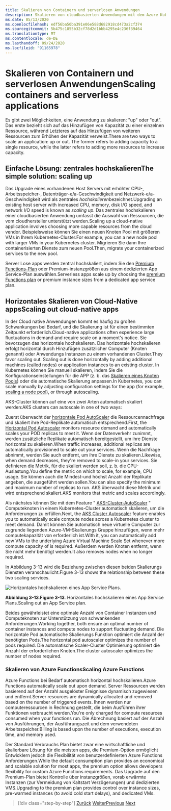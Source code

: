 ```yaml
---
title: Skalieren von Containern und serverlosen Anwendungen
description: Skalieren von cloudbasierten Anwendungen mit dem Azure Kubernetes-Dienst, um die Benutzer Anforderungen zu erfüllen.
ms.date: 05/13/2020
ms.openlocfilehash: edf56ba50ba391e06e588d682918cd473a2cf374
ms.sourcegitcommit: 5b475c1855b32cf78d2d1bbb4295e4c236f39464
ms.translationtype: MT
ms.contentlocale: de-DE
ms.lasthandoff: 09/24/2020
ms.locfileid: "91165978"
---
```

# <a name="scaling-containers-and-serverless-applications"></a><span data-ttu-id="1ed6d-103">Skalieren von Containern und serverlosen Anwendungen</span><span class="sxs-lookup"><span data-stu-id="1ed6d-103">Scaling containers and serverless applications</span></span>

<span data-ttu-id="1ed6d-104">Es gibt zwei Möglichkeiten, eine Anwendung zu skalieren: "up" oder "out". Das erste bezieht sich auf das Hinzufügen von Kapazität zu einer einzelnen Ressource, während Letzteres auf das Hinzufügen von weiteren Ressourcen zum Erhöhen der Kapazität verweist.</span><span class="sxs-lookup"><span data-stu-id="1ed6d-104">There are two ways to scale an application: up or out. The former refers to adding capacity to a single resource, while the latter refers to adding more resources to increase capacity.</span></span>

## <a name="the-simple-solution-scaling-up"></a><span data-ttu-id="1ed6d-105">Einfache Lösung: zentrales hochskalieren</span><span class="sxs-lookup"><span data-stu-id="1ed6d-105">The simple solution: scaling up</span></span>

<span data-ttu-id="1ed6d-106">Das Upgrade eines vorhandenen Host Servers mit erhöhter CPU-, Arbeitsspeicher-, Datenträger-e/a-Geschwindigkeit und Netzwerk-e/a-Geschwindigkeit wird als zentrales *hochskalieren*bezeichnet.</span><span class="sxs-lookup"><span data-stu-id="1ed6d-106">Upgrading an existing host server with increased CPU, memory, disk I/O speed, and network I/O speed is known as *scaling up*.</span></span> <span data-ttu-id="1ed6d-107">Das zentrales hochskalieren einer cloudbasierten Anwendung umfasst die Auswahl von Ressourcen, die vom cloudhersteller unterstützt werden.</span><span class="sxs-lookup"><span data-stu-id="1ed6d-107">Scaling up a cloud-native application involves choosing more capable resources from the cloud vendor.</span></span> <span data-ttu-id="1ed6d-108">Beispielsweise können Sie einen neuen Knoten Pool mit größeren VMs in Ihrem Kubernetes-Cluster.</span><span class="sxs-lookup"><span data-stu-id="1ed6d-108">For example, you can a new node pool with larger VMs in your Kubernetes cluster.</span></span> <span data-ttu-id="1ed6d-109">Migrieren Sie dann Ihre containerisierten Dienste zum neuen Pool.</span><span class="sxs-lookup"><span data-stu-id="1ed6d-109">Then, migrate your containerized services to the new pool.</span></span>

<span data-ttu-id="1ed6d-110">Server Lose apps werden zentral hochskaliert, indem Sie den [Premium Functions-Plan](/azure/azure-functions/functions-scale) oder Premium-instanzgrößen aus einem dedizierten App Service-Plan auswählen.</span><span class="sxs-lookup"><span data-stu-id="1ed6d-110">Serverless apps scale up by choosing the [premium Functions plan](/azure/azure-functions/functions-scale) or premium instance sizes from a dedicated app service plan.</span></span>

## <a name="scaling-out-cloud-native-apps"></a><span data-ttu-id="1ed6d-111">Horizontales Skalieren von Cloud-Native apps</span><span class="sxs-lookup"><span data-stu-id="1ed6d-111">Scaling out cloud-native apps</span></span>

<span data-ttu-id="1ed6d-112">In der Cloud native Anwendungen kommt es häufig zu großen Schwankungen bei Bedarf, und die Skalierung ist für einen bestimmten Zeitpunkt erforderlich.</span><span class="sxs-lookup"><span data-stu-id="1ed6d-112">Cloud-native applications often experience large fluctuations in demand and require scale on a moment's notice.</span></span> <span data-ttu-id="1ed6d-113">Sie bevorzugen das horizontale hochskalieren. Das horizontale hochskalieren erfolgt horizontal durch Hinzufügen zusätzlicher Computer (Knoten genannt) oder Anwendungs Instanzen zu einem vorhandenen Cluster.</span><span class="sxs-lookup"><span data-stu-id="1ed6d-113">They favor scaling out. Scaling out is done horizontally by adding additional machines (called nodes) or application instances to an existing cluster.</span></span> <span data-ttu-id="1ed6d-114">In Kubernetes können Sie manuell skalieren, indem Sie die Konfigurationseinstellungen für die APP (z. b. das [Skalieren eines Knoten Pools](/azure/aks/use-multiple-node-pools#scale-a-node-pool-manually)) oder die automatische Skalierung anpassen.</span><span class="sxs-lookup"><span data-stu-id="1ed6d-114">In Kubernetes, you can scale manually by adjusting configuration settings for the app (for example, [scaling a node pool](/azure/aks/use-multiple-node-pools#scale-a-node-pool-manually)), or through autoscaling.</span></span>

<span data-ttu-id="1ed6d-115">AKS-Cluster können auf eine von zwei Arten automatisch skaliert werden:</span><span class="sxs-lookup"><span data-stu-id="1ed6d-115">AKS clusters can autoscale in one of two ways:</span></span>

<span data-ttu-id="1ed6d-116">Zuerst überwacht der [horizontale Pod AutoScaler](/azure/aks/tutorial-kubernetes-scale#autoscale-pods) die Ressourcennachfrage und skaliert ihre Pod-Replikate automatisch entsprechend.</span><span class="sxs-lookup"><span data-stu-id="1ed6d-116">First, the [Horizontal Pod Autoscaler](/azure/aks/tutorial-kubernetes-scale#autoscale-pods) monitors resource demand and automatically scales your POD replicas to meet it.</span></span> <span data-ttu-id="1ed6d-117">Wenn der Datenverkehr zunimmt, werden zusätzliche Replikate automatisch bereitgestellt, um ihre Dienste horizontal zu skalieren.</span><span class="sxs-lookup"><span data-stu-id="1ed6d-117">When traffic increases, additional replicas are automatically provisioned to scale out your services.</span></span> <span data-ttu-id="1ed6d-118">Wenn die Nachfrage abnimmt, werden Sie auch entfernt, um ihre Dienste zu skalieren.</span><span class="sxs-lookup"><span data-stu-id="1ed6d-118">Likewise, when demand decreases, they're removed to scale-in your services.</span></span> <span data-ttu-id="1ed6d-119">Sie definieren die Metrik, für die skaliert werden soll, z. b. die CPU-Auslastung.</span><span class="sxs-lookup"><span data-stu-id="1ed6d-119">You define the metric on which to scale, for example, CPU usage.</span></span> <span data-ttu-id="1ed6d-120">Sie können auch die Mindest-und höchst Anzahl der Replikate angeben, die ausgeführt werden sollen.</span><span class="sxs-lookup"><span data-stu-id="1ed6d-120">You can also specify the minimum and maximum number of replicas to run.</span></span> <span data-ttu-id="1ed6d-121">AKS überwacht diese Metrik und wird entsprechend skaliert.</span><span class="sxs-lookup"><span data-stu-id="1ed6d-121">AKS monitors that metric and scales accordingly.</span></span>

<span data-ttu-id="1ed6d-122">Als nächstes können Sie mit dem Feature " [AKS-Cluster-AutoScaler](/azure/aks/cluster-autoscaler) " Computeknoten in einem Kubernetes-Cluster automatisch skalieren, um die Anforderungen zu erfüllen.</span><span class="sxs-lookup"><span data-stu-id="1ed6d-122">Next, the [AKS Cluster Autoscaler](/azure/aks/cluster-autoscaler) feature enables you to automatically scale compute nodes across a Kubernetes cluster to meet demand.</span></span> <span data-ttu-id="1ed6d-123">Damit können Sie automatisch neue virtuelle Computer zur zugrunde liegenden Azure-VM-Skalierungs Gruppe hinzufügen, wenn mehr computekapazität von erforderlich ist.</span><span class="sxs-lookup"><span data-stu-id="1ed6d-123">With it, you can automatically add new VMs to the underlying Azure Virtual Machine Scale Set whenever more compute capacity of is required.</span></span> <span data-ttu-id="1ed6d-124">Außerdem werden Knoten entfernt, wenn Sie nicht mehr benötigt werden.</span><span class="sxs-lookup"><span data-stu-id="1ed6d-124">It also removes nodes when no longer required.</span></span>

<span data-ttu-id="1ed6d-125">In Abbildung 3-13 wird die Beziehung zwischen diesen beiden Skalierungs Diensten veranschaulicht.</span><span class="sxs-lookup"><span data-stu-id="1ed6d-125">Figure 3-13 shows the relationship between these two scaling services.</span></span>

![Horizontales hochskalieren eines App Service Plans.](./media/aks-cluster-autoscaler.png)

<span data-ttu-id="1ed6d-127">**Abbildung 3-13**.</span><span class="sxs-lookup"><span data-stu-id="1ed6d-127">**Figure 3-13**.</span></span> <span data-ttu-id="1ed6d-128">Horizontales hochskalieren eines App Service Plans.</span><span class="sxs-lookup"><span data-stu-id="1ed6d-128">Scaling out an App Service plan.</span></span>

<span data-ttu-id="1ed6d-129">Beides gewährleistet eine optimale Anzahl von Container Instanzen und Computeknoten zur Unterstützung von schwankenden Anforderungen.</span><span class="sxs-lookup"><span data-stu-id="1ed6d-129">Working together, both ensure an optimal number of container instances and compute nodes to support fluctuating demand.</span></span> <span data-ttu-id="1ed6d-130">Die horizontale Pod automatische Skalierungs Funktion optimiert die Anzahl der benötigten Pods.</span><span class="sxs-lookup"><span data-stu-id="1ed6d-130">The horizontal pod autoscaler optimizes the number of pods required.</span></span> <span data-ttu-id="1ed6d-131">Die automatische Scaler-Cluster Optimierung optimiert die Anzahl der erforderlichen Knoten.</span><span class="sxs-lookup"><span data-stu-id="1ed6d-131">The cluster autoscaler optimizes the number of nodes required.</span></span>

### <a name="scaling-azure-functions"></a><span data-ttu-id="1ed6d-132">Skalieren von Azure Functions</span><span class="sxs-lookup"><span data-stu-id="1ed6d-132">Scaling Azure Functions</span></span>

<span data-ttu-id="1ed6d-133">Azure Functions bei Bedarf automatisch horizontal hochskalieren.</span><span class="sxs-lookup"><span data-stu-id="1ed6d-133">Azure Functions automatically scale out upon demand.</span></span> <span data-ttu-id="1ed6d-134">Server Ressourcen werden basierend auf der Anzahl ausgelöster Ereignisse dynamisch zugewiesen und entfernt.</span><span class="sxs-lookup"><span data-stu-id="1ed6d-134">Server resources are dynamically allocated and removed based on the number of triggered events.</span></span> <span data-ttu-id="1ed6d-135">Ihnen werden nur computeressourcen in Rechnung gestellt, die beim Ausführen ihrer Funktionen verbraucht werden.</span><span class="sxs-lookup"><span data-stu-id="1ed6d-135">You're only charged for compute resources consumed when your functions run.</span></span> <span data-ttu-id="1ed6d-136">Die Abrechnung basiert auf der Anzahl von Ausführungen, der Ausführungszeit und dem verwendeten Arbeitsspeicher.</span><span class="sxs-lookup"><span data-stu-id="1ed6d-136">Billing is based upon the number of executions, execution time, and memory used.</span></span>

<span data-ttu-id="1ed6d-137">Der Standard Verbrauchs Plan bietet zwar eine wirtschaftliche und skalierbare Lösung für die meisten apps, die Premium-Option ermöglicht Entwicklern jedoch die Flexibilität von benutzerdefinierten Azure Functions Anforderungen.</span><span class="sxs-lookup"><span data-stu-id="1ed6d-137">While the default consumption plan provides an economical and scalable solution for most apps, the premium option allows developers flexibility for custom Azure Functions requirements.</span></span> <span data-ttu-id="1ed6d-138">Das Upgrade auf den Premium-Plan bietet Kontrolle über instanzgrößen, vorab erwärmte Instanzen (zur Vermeidung von Kaltstart Verzögerungen) und dedizierten VMS.</span><span class="sxs-lookup"><span data-stu-id="1ed6d-138">Upgrading to the premium plan provides control over instance sizes, pre-warmed instances (to avoid cold start delays), and dedicated VMs.</span></span>

>[!div class="step-by-step"]
><span data-ttu-id="1ed6d-139">[Zurück](deploy-containers-azure.md)
>[Weiter](other-deployment-options.md)</span><span class="sxs-lookup"><span data-stu-id="1ed6d-139">[Previous](deploy-containers-azure.md)
[Next](other-deployment-options.md)</span></span>
